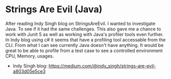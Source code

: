 # Strings Are Evil (Java)

After reading Indy Singh blog on StringsAreEvil. I wanted to investigate Java. To
see if it had the same challenges. This also gave me a chance to work with Junit 5
as well as working with Java's profiler tools even further. In Indy blog using
c# it seems that have a profiling tool accessable from the CLI. From what I can see 
currently Java doesn't have anything. It would be great to be able to profile from a test
case to see a controlled environment CPU, Memory, usages.

- Indy Singh blog: https://medium.com/@indy_singh/strings-are-evil-a803d05e5ce3 